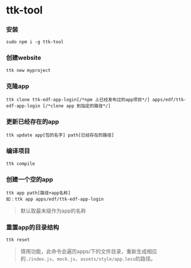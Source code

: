# ttk-tool

### 安装
```
sudo npm i -g ttk-tool
```
### 创建website


```
ttk new myproject 
```

### 克隆app

```
ttk clone ttk-edf-app-login[/*npm 上已经发布过的app项目*/] apps/edf/ttk-edf-app-login [/*clone app 到指定的路径*/]
```

### 更新已经存在的app 

```
ttk update app[包的名字] path[已经存在的路径]
```
### 编译项目

```
ttk compile
```

### 创建一个空的app
```
ttk app path[路径+app名称]
如：ttk app apps/edf/ttk-edf-app-login
```
> 默认取最末级作为app的名称

### 重置app的目录结构
```
ttk reset
```
>慎用功能，此命令会遍历apps/下的文件目录，重新生成相应的`./index.js`、`mock.js`、`assets/style/app.less`的路径。